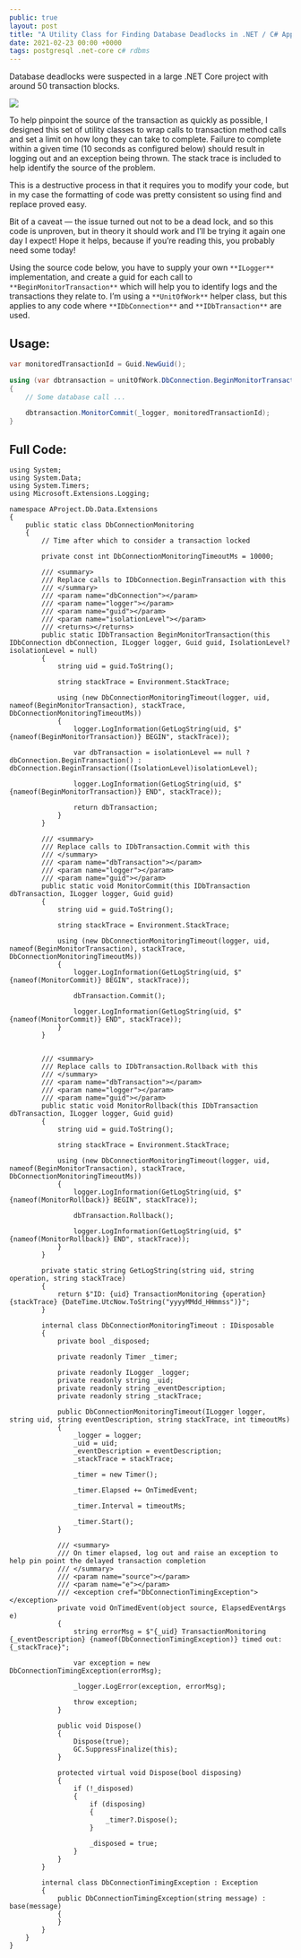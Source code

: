 ```yaml
---
public: true
layout: post
title: "A Utility Class for Finding Database Deadlocks in .NET / C# Applications"
date: 2021-02-23 00:00 +0000
tags: postgresql .net-core c# rdbms
---
```


Database deadlocks were suspected in a large .NET Core project with around 50 transaction blocks.

![](/assets/Pasted%20image%2020220107102840.png)

To help pinpoint the source of the transaction as quickly as possible, I designed this set of utility classes to wrap calls to transaction method calls and set a limit on how long they can take to complete. Failure to complete within a given time (10 seconds as configured below) should result in logging out and an exception being thrown. The stack trace is included to help identify the source of the problem.

This is a destructive process in that it requires you to modify your code, but in my case the formatting of code was pretty consistent so using find and replace proved easy.

Bit of a caveat — the issue turned out not to be a dead lock, and so this code is unproven, but in theory it should work and I’ll be trying it again one day I expect! Hope it helps, because if you’re reading this, you probably need some today!

Using the source code below, you have to supply your own `**ILogger**` implementation, and create a guid for each call to `**BeginMonitorTransaction**` which will help you to identify logs and the transactions they relate to. I’m using a `**UnitOfWork**` helper class, but this applies to any code where `**IDbConnection**` and `**IDbTransaction**` are used.

## Usage:

```csharp
var monitoredTransactionId = Guid.NewGuid();

using (var dbtransaction = unitOfWork.DbConnection.BeginMonitorTransaction(_logger, monitoredTransactionId))
{
    // Some database call ...

    dbtransaction.MonitorCommit(_logger, monitoredTransactionId);
}
```

## Full Code:

```
using System;
using System.Data;
using System.Timers;
using Microsoft.Extensions.Logging;

namespace AProject.Db.Data.Extensions
{
    public static class DbConnectionMonitoring
    {
        // Time after which to consider a transaction locked

        private const int DbConnectionMonitoringTimeoutMs = 10000;

        /// <summary>
        /// Replace calls to IDbConnection.BeginTransaction with this
        /// </summary>
        /// <param name="dbConnection"></param>
        /// <param name="logger"></param>
        /// <param name="guid"></param>
        /// <param name="isolationLevel"></param>
        /// <returns></returns>
        public static IDbTransaction BeginMonitorTransaction(this IDbConnection dbConnection, ILogger logger, Guid guid, IsolationLevel? isolationLevel = null)
        {
            string uid = guid.ToString();

            string stackTrace = Environment.StackTrace;

            using (new DbConnectionMonitoringTimeout(logger, uid, nameof(BeginMonitorTransaction), stackTrace, DbConnectionMonitoringTimeoutMs))
            {
                logger.LogInformation(GetLogString(uid, $"{nameof(BeginMonitorTransaction)} BEGIN", stackTrace));

                var dbTransaction = isolationLevel == null ? dbConnection.BeginTransaction() : dbConnection.BeginTransaction((IsolationLevel)isolationLevel);

                logger.LogInformation(GetLogString(uid, $"{nameof(BeginMonitorTransaction)} END", stackTrace));

                return dbTransaction;
            }
        }

        /// <summary>
        /// Replace calls to IDbTransaction.Commit with this
        /// </summary>
        /// <param name="dbTransaction"></param>
        /// <param name="logger"></param>
        /// <param name="guid"></param>
        public static void MonitorCommit(this IDbTransaction dbTransaction, ILogger logger, Guid guid)
        {
            string uid = guid.ToString();

            string stackTrace = Environment.StackTrace;

            using (new DbConnectionMonitoringTimeout(logger, uid, nameof(BeginMonitorTransaction), stackTrace, DbConnectionMonitoringTimeoutMs))
            {
                logger.LogInformation(GetLogString(uid, $"{nameof(MonitorCommit)} BEGIN", stackTrace));

                dbTransaction.Commit();

                logger.LogInformation(GetLogString(uid, $"{nameof(MonitorCommit)} END", stackTrace));
            }
        }


        /// <summary>
        /// Replace calls to IDbTransaction.Rollback with this
        /// </summary>
        /// <param name="dbTransaction"></param>
        /// <param name="logger"></param>
        /// <param name="guid"></param>
        public static void MonitorRollback(this IDbTransaction dbTransaction, ILogger logger, Guid guid)
        {
            string uid = guid.ToString();

            string stackTrace = Environment.StackTrace;

            using (new DbConnectionMonitoringTimeout(logger, uid, nameof(BeginMonitorTransaction), stackTrace, DbConnectionMonitoringTimeoutMs))
            {
                logger.LogInformation(GetLogString(uid, $"{nameof(MonitorRollback)} BEGIN", stackTrace));

                dbTransaction.Rollback();

                logger.LogInformation(GetLogString(uid, $"{nameof(MonitorRollback)} END", stackTrace));
            }
        }

        private static string GetLogString(string uid, string operation, string stackTrace)
        {
            return $"ID: {uid} TransactionMonitoring {operation} {stackTrace} {DateTime.UtcNow.ToString("yyyyMMdd_HHmmss")}";
        }

        internal class DbConnectionMonitoringTimeout : IDisposable
        {
            private bool _disposed;

            private readonly Timer _timer;

            private readonly ILogger _logger;
            private readonly string _uid;
            private readonly string _eventDescription;
            private readonly string _stackTrace;

            public DbConnectionMonitoringTimeout(ILogger logger, string uid, string eventDescription, string stackTrace, int timeoutMs)
            {
                _logger = logger;
                _uid = uid;
                _eventDescription = eventDescription;
                _stackTrace = stackTrace;

                _timer = new Timer();

                _timer.Elapsed += OnTimedEvent;

                _timer.Interval = timeoutMs;

                _timer.Start();
            }

            /// <summary>
            /// On timer elapsed, log out and raise an exception to help pin point the delayed transaction completion
            /// </summary>
            /// <param name="source"></param>
            /// <param name="e"></param>
            /// <exception cref="DbConnectionTimingException"></exception>
            private void OnTimedEvent(object source, ElapsedEventArgs e)
            {
                string errorMsg = $"{_uid} TransactionMonitoring {_eventDescription} {nameof(DbConnectionTimingException)} timed out: {_stackTrace}";

                var exception = new DbConnectionTimingException(errorMsg);

                _logger.LogError(exception, errorMsg);

                throw exception;
            }

            public void Dispose()
            {
                Dispose(true);
                GC.SuppressFinalize(this);
            }

            protected virtual void Dispose(bool disposing)
            {
                if (!_disposed)
                {
                    if (disposing)
                    {
                        _timer?.Dispose();
                    }

                    _disposed = true;
                }
            }
        }

        internal class DbConnectionTimingException : Exception
        {
            public DbConnectionTimingException(string message) : base(message)
            {
            }
        }
    }
}
```
